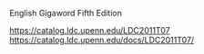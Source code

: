 English Gigaword Fifth Edition

https://catalog.ldc.upenn.edu/LDC2011T07
https://catalog.ldc.upenn.edu/docs/LDC2011T07/